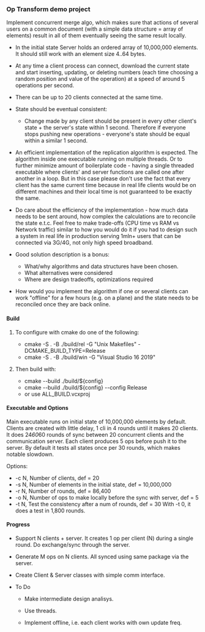 ### Op Transform demo project

Implement concurrent merge algo, which makes sure that actions of several users on a common document 
(with a simple data structure = array of elements) result in all of them eventually seeing the same result locally.

- In the initial state Server holds an ordered array of 10,000,000 elements. It should still work with an element size 4..64 bytes.
- At any time a client process can connect, download the current state and start inserting, updating, or deleting numbers 
  (each time choosing a random position and value of the operation) at a speed of around 5 operations per second.
- There can be up to 20 clients connected at the same time.
- State should be eventual consistent:
  - Change made by any client should be present in every other client's state + the server's state within 1 second. 
    Therefore if everyone stops pushing new operations - everyone's state should be equal within a similar 1 second.

- An efficient implementation of the replication algorithm is expected. 
  The algorithm inside one executable running on multiple threads.
  Or to further minimize amount of boilerplate code - having a single threaded executable where clients' and server 
  functions are called one after another in a loop. But in this case please don't use the fact that every client has 
  the same current time because in real life clients would be on different machines and their local time is not guaranteed 
  to be exactly the same.
- Do care about the efficiency of the implementation - how much data needs to be sent around, how complex the calculations 
  are to reconcile the state e.t.c. Feel free to make trade-offs (CPU time vs RAM vs Network traffic) similar to 
  how you would do it if you had to design such a system in real life in production serving 1mln+ users that can be 
  connected via 3G/4G, not only high speed broadband.
- Good solution description is a bonus:
  - What/why algorithms and data structures have been chosen.
  - What alternatives were considered
  - Where are design tradeoffs, optimizations required
- How would you implement the algorithm if one or several clients can work "offline" for a few hours (e.g. on a plane) 
  and the state needs to be reconciled once they are back online.

#### Build

1. To configure with cmake do one of the following:
   * cmake -S . -B ./build/rel -G "Unix Makefiles" -DCMAKE_BUILD_TYPE=Release
   * cmake -S . -B ./build/win -G "Visual Studio 16 2019"

2. Then build with:
   * cmake --build ./build/${config}
   * cmake --build ./build/${config} --config Release
   * or use ALL_BUILD.vcxproj

#### Executable and Options

Main executable runs on initial state of 10,000,000 elements by default.
Clients are created with little delay, 1 cli in 4 rounds until it makes 20 clients.
It does 24*60*60 rounds of sync between 20 concurrent clients and the communication server.
Each client produces 5 ops before push it to the server.
By default it tests all states once per 30 rounds, which makes notable slowdown.

Options:
  * -c N, Number of clients, def = 20
  * -s N, Number of elements in the initial state, def = 10,000,000
  * -r N, Number of rounds, def = 86,400
  * -o N, Number of ops to make locally before the sync with server, def = 5
  * -t N, Test the consistency after a num of rounds, def = 30
          With -t 0, it does a test in 1,800 rounds.

#### Progress

* Support N clients + server. It creates 1 op per client (N) during a single round. 
  Do exchange/sync through the server.

* Generate M ops on N clients. All synced using same package via the server.

* Create Client & Server classes with simple comm interface.

* To Do

  - Make intermediate design analisys.

  - Use threads.

  - Implement offline, i.e. each client works with own update freq.

